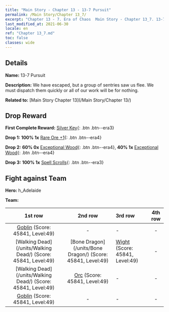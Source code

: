 ```yaml
---
title: "Main Story - Chapter 13 - 13-7 Pursuit"
permalink: /Main Story/Chapter 13_7/
excerpt: "Chapter 13 - 7. Era of Chaos  Main Story - Chapter 13_7. 13-7 Pursuit"
last_modified_at: 2021-06-30
locale: en
ref: "Chapter 13_7.md"
toc: false
classes: wide
---
```


## Details

 **Name:** 13-7 Pursuit

 **Description:** We have escaped, but a group of sentries saw us flee. We must dispatch them quickly or all of our work will be for nothing.

 **Related to:** [Main Story Chapter 13](/Main Story/Chapter 13/)

## Drop Reward

 **First Complete Reward:** [Silver Key](/Items/con_693/){: .btn .btn--era3}

 **Drop 1:** **100% 1x** [Rare Ore +1](/Items/mat_40/){: .btn .btn--era4}

 **Drop 2:** **60% 0x** [Exceptional Wood](/Items/mat_34/){: .btn .btn--era4}, **40% 1x** [Exceptional Wood](/Items/mat_34/){: .btn .btn--era4}

 **Drop 3:** **100% 1x** [Spell Scrolls](/Items/con_694/){: .btn .btn--era3}


## Fight against Team
 **Hero:** h_Adelaide

 **Team:**


  | 1st row | 2nd row | 3rd row | 4th row |
  |:----:|:----:|:----|:----:|
  | [Goblin](/units/Goblin/) (Score: 45841, Level:49)  | - | - | - |
  | [Walking Dead](/units/Walking Dead/) (Score: 45841, Level:49)  | [Bone Dragon](/units/Bone Dragon/) (Score: 45841, Level:49)  | [Wight](/units/Wight/) (Score: 45841, Level:49)  | - |
  | [Walking Dead](/units/Walking Dead/) (Score: 45841, Level:49)  | [Orc](/units/Orc/) (Score: 45841, Level:49)  | - | - |
  | [Goblin](/units/Goblin/) (Score: 45841, Level:49)  | - | - | - |


